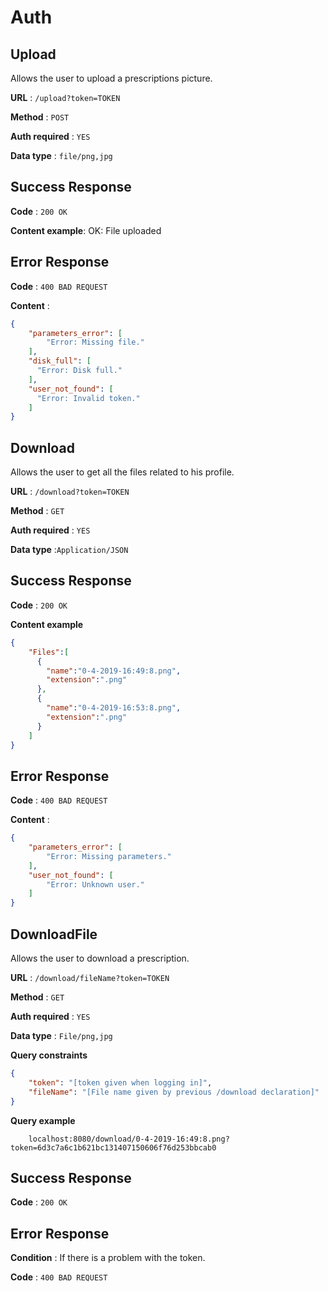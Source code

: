 # Auth
## Upload
Allows the user to upload a prescriptions picture.

**URL** : `/upload?token=TOKEN`

**Method** : `POST`

**Auth required** : `YES`

**Data type** : `file/png,jpg`


## Success Response

**Code** : `200 OK`

**Content example**: OK: File uploaded

## Error Response

**Code** : `400 BAD REQUEST`

**Content** :

```json
{
    "parameters_error": [
        "Error: Missing file."
    ],
    "disk_full": [
      "Error: Disk full."
    ],
    "user_not_found": [
      "Error: Invalid token."
    ]
}
```

## Download

Allows the user to get all the files related to his profile.

**URL** : `/download?token=TOKEN`

**Method** : `GET`

**Auth required** : `YES`

**Data type** :`Application/JSON`

## Success Response

**Code** : `200 OK`

**Content example**

```json
{
    "Files":[
      {
        "name":"0-4-2019-16:49:8.png",
        "extension":".png"
      },
      {
        "name":"0-4-2019-16:53:8.png",
        "extension":".png"
      }
    ]
}
```

## Error Response

**Code** : `400 BAD REQUEST`

**Content** :

```json
{
    "parameters_error": [
        "Error: Missing parameters."
    ],
    "user_not_found": [
        "Error: Unknown user."
    ]
}
```

## DownloadFile

Allows the user to download a prescription.

**URL** : `/download/fileName?token=TOKEN`

**Method** : `GET`

**Auth required** : `YES`

**Data type** : `File/png,jpg`

**Query constraints**

```json
{
    "token": "[token given when logging in]",
    "fileName": "[File name given by previous /download declaration]"
}
```

**Query example**

```
    localhost:8080/download/0-4-2019-16:49:8.png?token=6d3c7a6c1b621bc131407150606f76d253bbcab0
```

## Success Response

**Code** : `200 OK`

## Error Response

**Condition** : If there is a problem with the token.

**Code** : `400 BAD REQUEST`